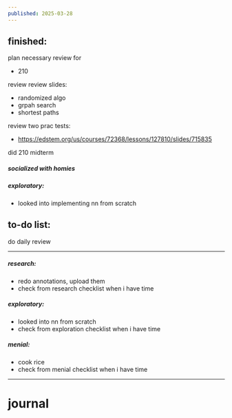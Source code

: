 ```yaml
---
published: 2025-03-28
---
```

## finished:

plan necessary review for 
- 210

review review slides:
- randomized algo
- grpah search
- shortest paths

review two prac tests:
- https://edstem.org/us/courses/72368/lessons/127810/slides/715835

did 210 midterm
##### socialized with homies
##### exploratory:
- looked into implementing nn from scratch
## to-do list:

do daily review

---
##### research:
- redo annotations, upload them 
- check from research checklist when i have time
##### exploratory:
- looked into nn from scratch
- check from exploration checklist when i have time
##### menial:
- cook rice
- check from menial checklist when i have time

---
# journal

